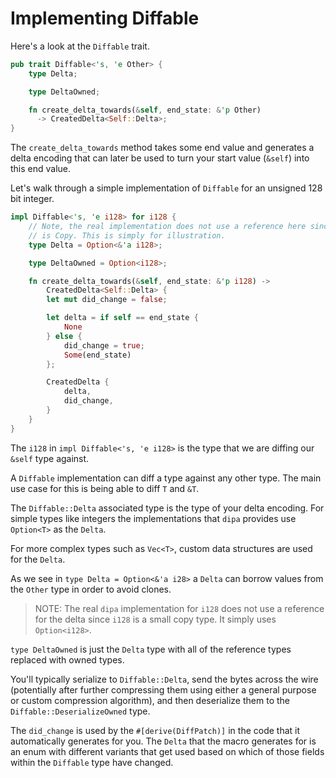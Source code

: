 # Implementing Diffable

Here's a look at the `Diffable` trait.

```rust
pub trait Diffable<'s, 'e Other> {
    type Delta;

    type DeltaOwned;

    fn create_delta_towards(&self, end_state: &'p Other)
      -> CreatedDelta<Self::Delta>;
}
```

The `create_delta_towards` method takes some end value and generates a delta encoding that can later
be used to turn your start value (`&self`) into this end value.

Let's walk through a simple implementation of `Diffable` for an unsigned 128 bit integer.

```rust
impl Diffable<'s, 'e i128> for i128 {
    // Note, the real implementation does not use a reference here since i128
    // is Copy. This is simply for illustration.
    type Delta = Option<&'a i128>;

    type DeltaOwned = Option<i128>;

    fn create_delta_towards(&self, end_state: &'p i128) ->
		CreatedDelta<Self::Delta> {
	    let mut did_change = false;

		let delta = if self == end_state {
            None
		} else {
		    did_change = true;
		    Some(end_state)
		};

		CreatedDelta {
		    delta,
		    did_change,
		}
    }
}
```

The `i128` in `impl Diffable<'s, 'e i128>` is the type that we are diffing our `&self` type against.

A `Diffable` implementation can diff a type against any other type. The main use case for this is being able
to diff `T` and `&T`.

The `Diffable::Delta` associated type is the type of your delta encoding. For simple types like integers
the implementations that `dipa` provides use `Option<T>` as the `Delta`.

For more complex types such as `Vec<T>`, custom data structures are used for the `Delta`.

As we see in `type Delta = Option<&'a i28>` a `Delta` can borrow values from the `Other` type in order to avoid
clones.

> NOTE: The real `dipa` implementation for `i128` does not use a reference for the delta since `i128` is a small copy
> type. It simply uses `Option<i128>`.

`type DeltaOwned` is just the `Delta` type with all of the reference types replaced with owned types.

You'll typically serialize to `Diffable::Delta`, send the bytes across the wire (potentially after further compressing
them using either a general purpose or custom compression algorithm), and then  deserialize them to the
`Diffable::DeserializeOwned` type.

The `did_change` is used by the `#[derive(DiffPatch)]` in the code that it automatically generates for you.
The `Delta` that the macro generates for is an enum with different variants that get used based on which
of those fields within the `Diffable` type have changed.

